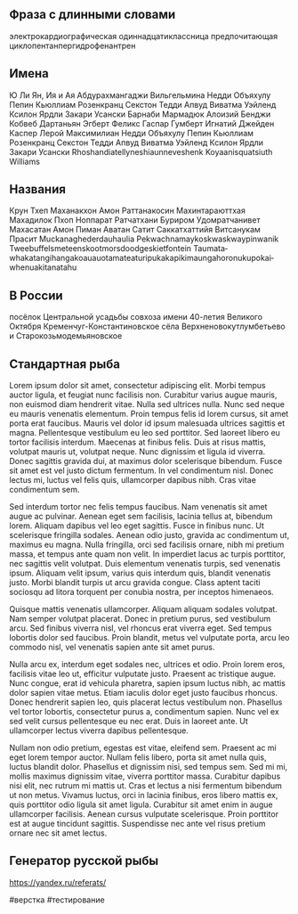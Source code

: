 ## Фраза с длинными словами
электрокардиографическая одиннадцатиклассница предпочитающая циклопентанпергидрофенантрен


## Имена
Ю Ли
Ян, Ия и Ая
Абдурахмангаджи
Вильгельмина
Недди Объяхулу Пепин Кьюллиам Розенкранц Секстон Тедди Апвуд Виватма Уэйленд Ксилон Ярдли Закари Усански
Барнаби Мармадюк Алоизий Бенджи Кобвеб Дартаньян Эгберт Феликс Гаспар Гумберт Игнатий Джейден Каспер Лерой Максимилиан Недди Объяхулу Пепин Кьюллиам Розенкранц Секстон Тедди Апвуд Виватма Уэйленд Ксилон Ярдли Закари Усански
Rhoshandiatellyneshiaunneveshenk Koyaanisquatsiuth Williams

  
## Названия
Крун Тхеп Маханакхон Амон Раттанакосин Махинтараюттхая Махадилок Пхоп Ноппарат Ратчатхани Буриром Удомратчанивет Махасатан Амон Пиман Аватан Сатит Саккатхаттийя Витсанукам Прасит
Muckanaghederdauhaulia
Pekwachnamaykoskwaskwaypinwanik
Tweebuffelsmeteenskootmorsdoodgeskietfontein
Taumata­whakatangihanga­koauau­o­tamatea­turi­pukakapiki­maunga­horo­nuku­pokai­whenua­kitanatahu

  
## В России
посёлок Центральной усадьбы совхоза имени 40-летия Великого Октября
Кременчуг-Константиновское
сёла Верхненовокутлумбетьево и Старокозьмодемьяновское


## Стандартная рыба
Lorem ipsum dolor sit amet, consectetur adipiscing elit. Morbi tempus auctor ligula, et feugiat nunc facilisis non. Curabitur varius augue mauris, non euismod diam hendrerit vitae. Nulla sed ultrices nulla. Nunc sed neque eu mauris venenatis elementum. Proin tempus felis id lorem cursus, sit amet porta erat faucibus. Mauris vel dolor id ipsum malesuada ultrices sagittis et magna. Pellentesque vestibulum eu leo sed porttitor. Sed laoreet libero eu tortor facilisis interdum. Maecenas at finibus felis. Duis at risus mattis, volutpat mauris ut, volutpat neque. Nunc dignissim et ligula id viverra. Donec sagittis gravida dui, at maximus dolor scelerisque bibendum. Fusce sit amet est vel justo dictum fermentum. In vel condimentum nisl. Donec lectus mi, luctus vel felis quis, ullamcorper dapibus nibh. Cras vitae condimentum sem.

Sed interdum tortor nec felis tempus faucibus. Nam venenatis sit amet augue ac pulvinar. Aenean eget sem facilisis, lacinia tellus at, bibendum lorem. Aliquam dapibus vel leo eget sagittis. Fusce in finibus nunc. Ut scelerisque fringilla sodales. Aenean odio justo, gravida ac condimentum ut, maximus eu magna. Nulla fringilla, orci sed facilisis ornare, nibh mi pretium massa, et tempus ante quam non velit. In imperdiet lacus ac turpis porttitor, nec sagittis velit volutpat. Duis elementum venenatis turpis, sed venenatis ipsum. Aliquam velit ipsum, varius quis interdum quis, blandit venenatis justo. Morbi blandit turpis ut arcu gravida congue. Class aptent taciti sociosqu ad litora torquent per conubia nostra, per inceptos himenaeos.

Quisque mattis venenatis ullamcorper. Aliquam aliquam sodales volutpat. Nam semper volutpat placerat. Donec in pretium purus, sed vestibulum arcu. Sed finibus viverra nisl, vel rhoncus erat viverra eget. Sed tempus lobortis dolor sed faucibus. Proin blandit, metus vel vulputate porta, arcu leo commodo nisl, vel venenatis sapien ante sit amet purus.

Nulla arcu ex, interdum eget sodales nec, ultrices et odio. Proin lorem eros, facilisis vitae leo ut, efficitur vulputate justo. Praesent ac tristique augue. Nunc congue, erat id vehicula pharetra, sapien ipsum luctus nibh, ac mattis dolor sapien vitae metus. Etiam iaculis dolor eget justo faucibus rhoncus. Donec hendrerit sapien leo, quis placerat lectus vestibulum non. Phasellus vel tortor lobortis, consectetur purus a, condimentum sapien. Nunc vel ex sed velit cursus pellentesque eu nec erat. Duis in laoreet ante. Ut ullamcorper lectus viverra dapibus pellentesque.

Nullam non odio pretium, egestas est vitae, eleifend sem. Praesent ac mi eget lorem tempor auctor. Nullam felis libero, porta sit amet nulla quis, luctus blandit dolor. Phasellus et dignissim nisi, sed tempus sem. Sed mi mi, mollis maximus dignissim vitae, viverra porttitor massa. Curabitur dapibus nisi elit, nec rutrum mi mattis ut. Cras et lectus a nisi fermentum bibendum ut non metus. Vivamus luctus, orci in lacinia finibus, eros libero mattis ex, quis porttitor odio ligula sit amet ligula. Curabitur sit amet enim in augue ullamcorper facilisis. Aenean cursus vulputate scelerisque. Proin porttitor est at augue tincidunt sagittis. Suspendisse nec ante vel risus pretium ornare nec sit amet lectus.

## Генератор русской рыбы
https://yandex.ru/referats/

#верстка #тестирование 